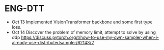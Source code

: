# ENG-DTT

- Oct 13
Implemented VisionTransformer backbone and some first type loss.
- Oct 14
Discover the problem of memory limit, attempt to solve by using ddp
https://discuss.pytorch.org/t/how-to-use-my-own-sampler-when-i-already-use-distributedsampler/62143/2
